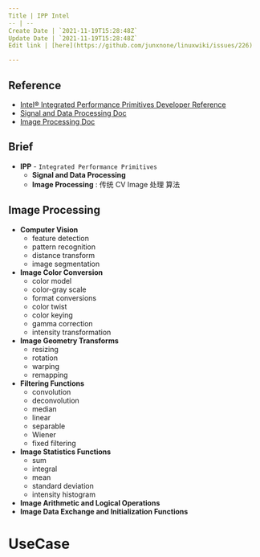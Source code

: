 ```yaml
---
Title | IPP Intel
-- | --
Create Date | `2021-11-19T15:28:48Z`
Update Date | `2021-11-19T15:28:48Z`
Edit link | [here](https://github.com/junxnone/linuxwiki/issues/226)

---
```

## Reference
- [Intel® Integrated Performance Primitives Developer Reference](https://software.intel.com/content/www/us/en/develop/documentation/ipp-dev-reference/top.html)
- [Signal and Data Processing Doc](https://software.intel.com/content/dam/develop/external/us/en/documents/ipps.pdf)
- [Image Processing Doc](https://software.intel.com/content/dam/develop/external/us/en/documents/ippi.pdf)


## Brief
- **IPP** - `Integrated Performance Primitives`
  - **Signal and Data Processing**
  - **Image Processing** : 传统 CV Image 处理 算法


## Image Processing
- **Computer Vision**
  - feature detection
  - pattern recognition
  - distance transform
  - image segmentation
- **Image Color Conversion**
  - color model
  - color-gray scale
  - format conversions
  - color twist
  - color keying
  - gamma correction
  - intensity transformation
- **Image Geometry Transforms**
  - resizing
  - rotation
  - warping
  - remapping
- **Filtering Functions**
  - convolution 
  - deconvolution 
  - median
  - linear
  - separable
  - Wiener
  - fixed filtering
- **Image Statistics Functions**
  - sum
  - integral
  - mean
  - standard deviation
  - intensity histogram
- **Image Arithmetic and Logical Operations**
- **Image Data Exchange and Initialization Functions**




# UseCase

